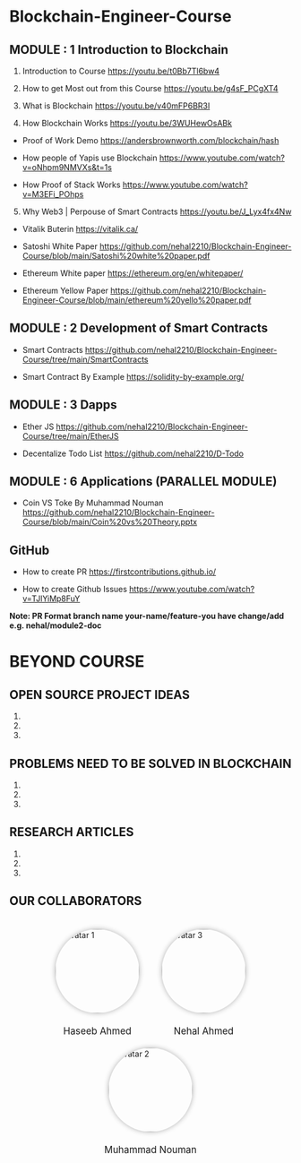 # Blockchain-Engineer-Course

## MODULE : 1 Introduction to Blockchain

1. Introduction to Course
https://youtu.be/t0Bb7Tl6bw4

2. How to get Most out from this Course
https://youtu.be/g4sF_PCgXT4

3. What is Blockchain
https://youtu.be/v40mFP6BR3I

4. How Blockchain Works
https://youtu.be/3WUHewOsABk

* Proof of Work Demo
https://andersbrownworth.com/blockchain/hash

* How people of Yapis use Blockchain
https://www.youtube.com/watch?v=oNhpm9NMVXs&t=1s

* How Proof of Stack Works
https://www.youtube.com/watch?v=M3EFi_POhps

5. Why Web3 | Perpouse of Smart Contracts
https://youtu.be/J_Lyx4fx4Nw

* Vitalik Buterin
https://vitalik.ca/

* Satoshi White Paper
https://github.com/nehal2210/Blockchain-Engineer-Course/blob/main/Satoshi%20white%20paper.pdf

* Ethereum White paper
https://ethereum.org/en/whitepaper/

* Ethereum Yellow Paper
https://github.com/nehal2210/Blockchain-Engineer-Course/blob/main/ethereum%20yello%20paper.pdf


## MODULE : 2 Development of Smart Contracts

* Smart Contracts
https://github.com/nehal2210/Blockchain-Engineer-Course/tree/main/SmartContracts

* Smart Contract By Example
https://solidity-by-example.org/




## MODULE : 3 Dapps

* Ether JS
https://github.com/nehal2210/Blockchain-Engineer-Course/tree/main/EtherJS

* Decentalize Todo List
https://github.com/nehal2210/D-Todo



## MODULE : 6 Applications (PARALLEL MODULE)

* Coin VS Toke By Muhammad Nouman
https://github.com/nehal2210/Blockchain-Engineer-Course/blob/main/Coin%20vs%20Theory.pptx












## GitHub

* How to create PR
https://firstcontributions.github.io/

* How to create Github Issues
https://www.youtube.com/watch?v=TJlYiMp8FuY

**Note: PR Format branch name your-name/feature-you have change/add**
**e.g. nehal/module2-doc**


# BEYOND COURSE

## OPEN SOURCE PROJECT IDEAS

1.
2.
3.

## PROBLEMS NEED TO BE SOLVED IN BLOCKCHAIN

1.
2.
3.

## RESEARCH ARTICLES

1. 
2.
3.

## OUR COLLABORATORS

<div class="container">

  <div>
      <img src="https://avatars.githubusercontent.com/u/41861195?v=4" alt="Avatar 1" class="avatar">
      <div class="label">Haseeb Ahmed</div>
  </div>
      
  <div>
     <img src="https://avatars.githubusercontent.com/u/41865951?v=4" alt="Avatar 3" class="avatar">
     <div class="label">Nehal Ahmed</div>
  </div>
 
  <div>
    <img src="https://media.licdn.com/dms/image/C5603AQG3sW8M7vYYWw/profile-displayphoto-shrink_400_400/0/1568832728611?e=1683158400&v=beta&t=IZcuosff9v87v24QfKkyPKB3jhphXXW0gc-7qNlL1U0" alt="Avatar 2" class="avatar">
    <div class="label">Muhammad Nouman</div>
    </div>



<style>
      .container {
        display: flex;
        justify-content: center;
        align-items: center;
        flex-wrap: wrap;
      }
      
      .avatar {
        width: 150px;
        height: 150px;
        border-radius: 50%;
       object-fit: cover;
        margin: 20px;
        box-shadow: 0 0 10px rgba(0, 0, 0, 0.3);
      }
      
      .label {
        text-align: center;
        font-size: 1.2em;
        margin-top: 2px;
      }
 </style>
